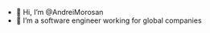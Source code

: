- 👋 Hi, I’m @AndreiMorosan
- 👀 I’m a software engineer working for global companies
<!---
AndreiMorosan/AndreiMorosan is a ✨ special ✨ repository because its `README.md` (this file) appears on your GitHub profile.
You can click the Preview link to take a look at your changes.
--->
